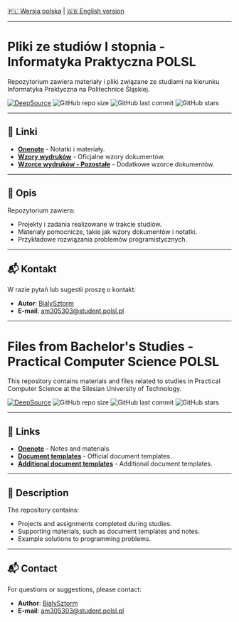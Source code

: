 [🇵🇱 Wersja polska](#pliki-ze-studiow-i-stopnia---informatyka-praktyczna-polsl) | [🇬🇧 English version](#files-from-bachelors-studies---practical-computer-science-polsl)

---

# Pliki ze studiów I stopnia - Informatyka Praktyczna POLSL

Repozytorium zawiera materiały i pliki związane ze studiami na kierunku Informatyka Praktyczna na Politechnice Śląskiej.

[![DeepSource](https://app.deepsource.com/gh/BialySztorm/POLSL-RMS-Inf-1stDegree.svg/?label=active+issues&show_trend=true&token=ij5XHrukce-xJZTnMn3GQNj8)](https://app.deepsource.com/gh/BialySztorm/POLSL-RMS-Inf-1stDegree/)
![GitHub repo size](https://img.shields.io/github/repo-size/BialySztorm/POLSL-RMS-Inf-1stDegree)
![GitHub last commit](https://img.shields.io/github/last-commit/BialySztorm/POLSL-RMS-Inf-1stDegree)
![GitHub stars](https://img.shields.io/github/stars/BialySztorm/POLSL-RMS-Inf-1stDegree?style=social)

---

## 🔗 Linki

- **[Onenote](https://polslpl-my.sharepoint.com/:o:/g/personal/am305303_student_polsl_pl/Eq_tMyIb3FdFs7LHN13NxAgBuvhXGaCZRWoxiQd8oIRMzA?e=qwJqJF)** - Notatki i materiały.
- **[Wzory wydruków](https://www.polsl.pl/siwps/)** - Oficjalne wzory dokumentów.
- **[Wzorce wydruków - Pozostałe](https://polslpl-my.sharepoint.com/:f:/g/personal/am305303_student_polsl_pl/EvUq0S4weoZCtwQ2ByaRcHwB3yBJrksTpPkyB_yGnPc1Xw?e=dps5u5)** - Dodatkowe wzorce dokumentów.

---

## 📝 Opis

Repozytorium zawiera:
- Projekty i zadania realizowane w trakcie studiów.
- Materiały pomocnicze, takie jak wzory dokumentów i notatki.
- Przykładowe rozwiązania problemów programistycznych.

---

## 📬 Kontakt

W razie pytań lub sugestii proszę o kontakt:
- **Autor**: [BialySztorm](https://github.com/BialySztorm)
- **E-mail**: am305303@student.polsl.pl

---

# Files from Bachelor's Studies - Practical Computer Science POLSL

This repository contains materials and files related to studies in Practical Computer Science at the Silesian University of Technology.

[![DeepSource](https://app.deepsource.com/gh/BialySztorm/POLSL-RMS-Inf-1stDegree.svg/?label=active+issues&show_trend=true&token=ij5XHrukce-xJZTnMn3GQNj8)](https://app.deepsource.com/gh/BialySztorm/POLSL-RMS-Inf-1stDegree/)
![GitHub repo size](https://img.shields.io/github/repo-size/BialySztorm/POLSL-RMS-Inf-1stDegree)
![GitHub last commit](https://img.shields.io/github/last-commit/BialySztorm/POLSL-RMS-Inf-1stDegree)
![GitHub stars](https://img.shields.io/github/stars/BialySztorm/POLSL-RMS-Inf-1stDegree?style=social)

---

## 🔗 Links

- **[Onenote](https://polslpl-my.sharepoint.com/:o:/g/personal/am305303_student_polsl_pl/Eq_tMyIb3FdFs7LHN13NxAgBuvhXGaCZRWoxiQd8oIRMzA?e=qwJqJF)** - Notes and materials.
- **[Document templates](https://www.polsl.pl/siwps/)** - Official document templates.
- **[Additional document templates](https://polslpl-my.sharepoint.com/:f:/g/personal/am305303_student_polsl_pl/EvUq0S4weoZCtwQ2ByaRcHwB3yBJrksTpPkyB_yGnPc1Xw?e=dps5u5)** - Additional document templates.

---

## 📝 Description

The repository contains:
- Projects and assignments completed during studies.
- Supporting materials, such as document templates and notes.
- Example solutions to programming problems.

---

## 📬 Contact

For questions or suggestions, please contact:
- **Author**: [BialySztorm](https://github.com/BialySztorm)
- **E-mail**: am305303@student.polsl.pl